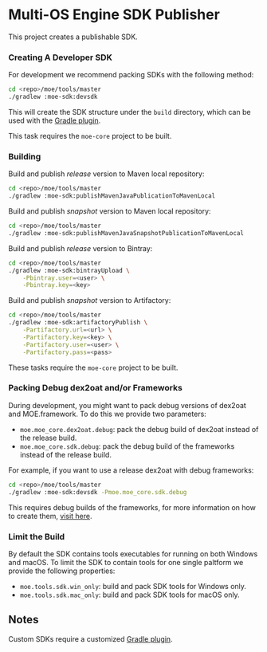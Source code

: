 # Multi-OS Engine SDK Publisher

This project creates a publishable SDK.

### Creating A Developer SDK

For development we recommend packing SDKs with the following method:

```sh
cd <repo>/moe/tools/master
./gradlew :moe-sdk:devsdk
```

This will create the SDK structure under the `build` directory, which can be used with the [Gradle plugin](https://github.com/multi-os-engine/moe-plugin-gradle).

This task requires the `moe-core` project to be built.

### Building

Build and publish _release_ version to Maven local repository:

```sh
cd <repo>/moe/tools/master
./gradlew :moe-sdk:publishMavenJavaPublicationToMavenLocal
```

Build and publish _snapshot_ version to Maven local repository:

```sh
cd <repo>/moe/tools/master
./gradlew :moe-sdk:publishMavenJavaSnapshotPublicationToMavenLocal
```

Build and publish _release_ version to Bintray:

```sh
cd <repo>/moe/tools/master
./gradlew :moe-sdk:bintrayUpload \
    -Pbintray.user=<user> \
    -Pbintray.key=<key>
```

Build and publish _snapshot_ version to Artifactory:

```sh
cd <repo>/moe/tools/master
./gradlew :moe-sdk:artifactoryPublish \
    -Partifactory.url=<url> \
    -Partifactory.key=<key> \
    -Partifactory.user=<user> \
    -Partifactory.pass=<pass>
```

These tasks require the `moe-core` project to be built.

### Packing Debug dex2oat and/or Frameworks

During development, you might want to pack debug versions of dex2oat and MOE.framework. To do this we provide two parameters:

- `moe.moe_core.dex2oat.debug`: pack the debug build of dex2oat instead of the release build.
- `moe.moe_core.sdk.debug`: pack the debug build of the frameworks instead of the release build.

For example, if you want to use a release dex2oat with debug frameworks:

```sh
cd <repo>/moe/tools/master
./gradlew :moe-sdk:devsdk -Pmoe.moe_core.sdk.debug
```

This requires debug builds of the frameworks, for more information on how to create them, [visit here](https://github.com/multi-os-engine/moe-core).

### Limit the Build

By default the SDK contains tools executables for running on both Windows and macOS. To limit the SDK to contain tools for one single paltform we provide the following properties:

- `moe.tools.sdk.win_only`: build and pack SDK tools for Windows only.
- `moe.tools.sdk.mac_only`: build and pack SDK tools for macOS only.

## Notes

Custom SDKs require a customized [Gradle plugin](https://github.com/multi-os-engine/moe-plugin-gradle).
